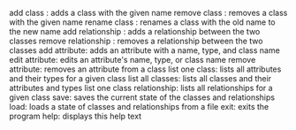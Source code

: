 add class <name>: adds a class with the given name
remove class <name>: removes a class with the given name
rename class <oldName> <newName>: renames a class with the old name to the new name
add relationship <fromClass> <toClass>: adds a relationship between the two classes
remove relationship <fromClass> <toClass>: removes a relationship between the two classes
add attribute: adds an attribute with a name, type, and class name
edit attribute: edits an attribute's name, type, or class name
remove attribute: removes an attribute from a class
list one class: lists all attributes and their types for a given class
list all classes: lists all classes and their attributes and types
list one class relationship: lists all relationships for a given class
save: saves the current state of the classes and relationships
load: loads a state of classes and relationships from a file
exit: exits the program
help: displays this help text